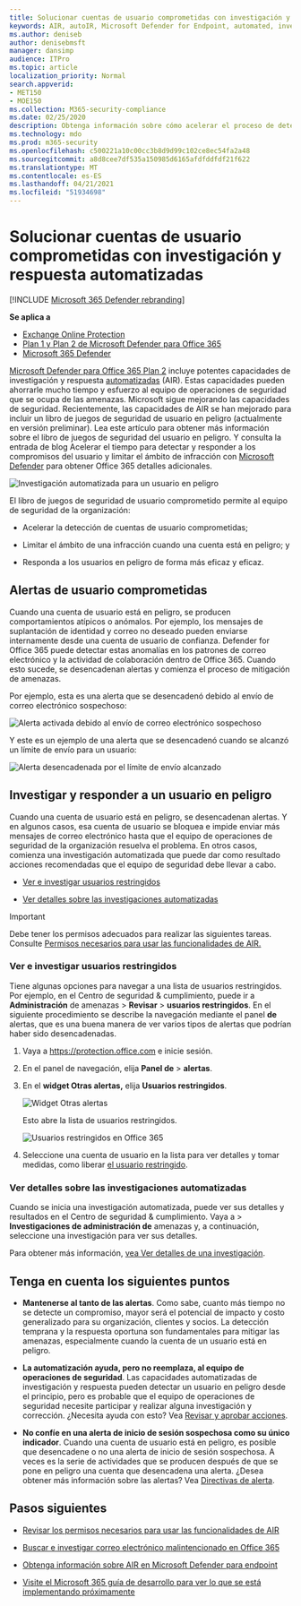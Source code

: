 ```yaml
---
title: Solucionar cuentas de usuario comprometidas con investigación y respuesta automatizadas
keywords: AIR, autoIR, Microsoft Defender for Endpoint, automated, investigation, response, remediation, threats, advanced, threat, protection, compromised
ms.author: deniseb
author: denisebmsft
manager: dansimp
audience: ITPro
ms.topic: article
localization_priority: Normal
search.appverid:
- MET150
- MOE150
ms.collection: M365-security-compliance
ms.date: 02/25/2020
description: Obtenga información sobre cómo acelerar el proceso de detección y tratamiento de cuentas de usuario comprometidas con capacidades automatizadas de investigación y respuesta en Microsoft Defender para Office 365 Plan 2.
ms.technology: mdo
ms.prod: m365-security
ms.openlocfilehash: c500221a10c00cc3b8d9d99c102ce8ec54fa2a48
ms.sourcegitcommit: a8d8cee7df535a150985d6165afdfddfdf21f622
ms.translationtype: MT
ms.contentlocale: es-ES
ms.lasthandoff: 04/21/2021
ms.locfileid: "51934698"
---
```

# <a name="address-compromised-user-accounts-with-automated-investigation-and-response"></a>Solucionar cuentas de usuario comprometidas con investigación y respuesta automatizadas

[!INCLUDE [Microsoft 365 Defender rebranding](../includes/microsoft-defender-for-office.md)]

**Se aplica a**
- [Exchange Online Protection](exchange-online-protection-overview.md)
- [Plan 1 y Plan 2 de Microsoft Defender para Office 365](defender-for-office-365.md)
- [Microsoft 365 Defender](../defender/microsoft-365-defender.md)


[Microsoft Defender para Office 365 Plan 2](defender-for-office-365.md#microsoft-defender-for-office-365-plan-1-and-plan-2) incluye potentes capacidades de investigación y respuesta [automatizadas](office-365-air.md) (AIR). Estas capacidades pueden ahorrarle mucho tiempo y esfuerzo al equipo de operaciones de seguridad que se ocupa de las amenazas. Microsoft sigue mejorando las capacidades de seguridad. Recientemente, las capacidades de AIR se han mejorado para incluir un libro de juegos de seguridad de usuario en peligro (actualmente en versión preliminar). Lea este artículo para obtener más información sobre el libro de juegos de seguridad del usuario en peligro. Y consulta la entrada de blog Acelerar el tiempo para detectar y responder a los compromisos del usuario y limitar el ámbito de infracción con [Microsoft Defender](https://techcommunity.microsoft.com/t5/Security-Privacy-and-Compliance/Speed-up-time-to-detect-and-respond-to-user-compromise-and-limit/ba-p/977053) para obtener Office 365 detalles adicionales.

![Investigación automatizada para un usuario en peligro](/microsoft-365/media/office365atp-compduserinvestigation.jpg)

El libro de juegos de seguridad de usuario comprometido permite al equipo de seguridad de la organización:

- Acelerar la detección de cuentas de usuario comprometidas;

- Limitar el ámbito de una infracción cuando una cuenta está en peligro; y

- Responda a los usuarios en peligro de forma más eficaz y eficaz.

## <a name="compromised-user-alerts"></a>Alertas de usuario comprometidas

Cuando una cuenta de usuario está en peligro, se producen comportamientos atípicos o anómalos. Por ejemplo, los mensajes de suplantación de identidad y correo no deseado pueden enviarse internamente desde una cuenta de usuario de confianza. Defender for Office 365 puede detectar estas anomalías en los patrones de correo electrónico y la actividad de colaboración dentro de Office 365. Cuando esto sucede, se desencadenan alertas y comienza el proceso de mitigación de amenazas.

Por ejemplo, esta es una alerta que se desencadenó debido al envío de correo electrónico sospechoso:

![Alerta activada debido al envío de correo electrónico sospechoso](/microsoft-365/media/office365atp-suspiciousemailsendalert.jpg)

Y este es un ejemplo de una alerta que se desencadenó cuando se alcanzó un límite de envío para un usuario:

![Alerta desencadenada por el límite de envío alcanzado](/microsoft-365/media/office365atp-sendinglimitreached.jpg)

## <a name="investigate-and-respond-to-a-compromised-user"></a>Investigar y responder a un usuario en peligro

Cuando una cuenta de usuario está en peligro, se desencadenan alertas. Y en algunos casos, esa cuenta de usuario se bloquea e impide enviar más mensajes de correo electrónico hasta que el equipo de operaciones de seguridad de la organización resuelva el problema. En otros casos, comienza una investigación automatizada que puede dar como resultado acciones recomendadas que el equipo de seguridad debe llevar a cabo.

- [Ver e investigar usuarios restringidos](#view-and-investigate-restricted-users)

- [Ver detalles sobre las investigaciones automatizadas](#view-details-about-automated-investigations)

> [!IMPORTANT]
> Debe tener los permisos adecuados para realizar las siguientes tareas. Consulte [Permisos necesarios para usar las funcionalidades de AIR.](office-365-air.md#required-permissions-to-use-air-capabilities)

### <a name="view-and-investigate-restricted-users"></a>Ver e investigar usuarios restringidos

Tiene algunas opciones para navegar a una lista de usuarios restringidos. Por ejemplo, en el Centro de seguridad & cumplimiento, puede ir a **Administración** de amenazas \> **Revisar** \> **usuarios restringidos**. En el siguiente procedimiento se describe la navegación mediante el panel **de** alertas, que es una buena manera de ver varios tipos de alertas que podrían haber sido desencadenadas.

1. Vaya a <https://protection.office.com> e inicie sesión.

2. En el panel de navegación, elija **Panel de** \> **alertas**.

3. En el **widget Otras alertas,** elija **Usuarios restringidos**.

   ![Widget Otras alertas](/microsoft-365/media/office365atp-otheralertswidget.jpg)

   Esto abre la lista de usuarios restringidos.

   ![Usuarios restringidos en Office 365](/microsoft-365/media/office365atp-restrictedusers.jpg)

4. Seleccione una cuenta de usuario en la lista para ver detalles y tomar medidas, como liberar [el usuario restringido](removing-user-from-restricted-users-portal-after-spam.md).

### <a name="view-details-about-automated-investigations"></a>Ver detalles sobre las investigaciones automatizadas

Cuando se inicia una investigación automatizada, puede ver sus detalles y resultados en el Centro de seguridad & cumplimiento. Vaya  a \> **Investigaciones de administración de** amenazas y, a continuación, seleccione una investigación para ver sus detalles.

Para obtener más información, [vea Ver detalles de una investigación](air-view-investigation-results.md).

## <a name="keep-the-following-points-in-mind"></a>Tenga en cuenta los siguientes puntos

- **Mantenerse al tanto de las alertas**. Como sabe, cuanto más tiempo no se detecte un compromiso, mayor será el potencial de impacto y costo generalizado para su organización, clientes y socios. La detección temprana y la respuesta oportuna son fundamentales para mitigar las amenazas, especialmente cuando la cuenta de un usuario está en peligro.

- **La automatización ayuda, pero no reemplaza, al equipo de operaciones de seguridad**. Las capacidades automatizadas de investigación y respuesta pueden detectar un usuario en peligro desde el principio, pero es probable que el equipo de operaciones de seguridad necesite participar y realizar alguna investigación y corrección. ¿Necesita ayuda con esto? Vea [Revisar y aprobar acciones](air-review-approve-pending-completed-actions.md).

- **No confíe en una alerta de inicio de sesión sospechosa como su único indicador**. Cuando una cuenta de usuario está en peligro, es posible que desencadene o no una alerta de inicio de sesión sospechosa. A veces es la serie de actividades que se producen después de que se pone en peligro una cuenta que desencadena una alerta. ¿Desea obtener más información sobre las alertas? Vea [Directivas de alerta](../../compliance/alert-policies.md).

## <a name="next-steps"></a>Pasos siguientes

- [Revisar los permisos necesarios para usar las funcionalidades de AIR](office-365-air.md#required-permissions-to-use-air-capabilities)

- [Buscar e investigar correo electrónico malintencionado en Office 365](investigate-malicious-email-that-was-delivered.md)

- [Obtenga información sobre AIR en Microsoft Defender para endpoint](/windows/security/threat-protection/microsoft-defender-atp/automated-investigations)

- [Visite el Microsoft 365 guía de desarrollo para ver lo que se está implementando próximamente](https://www.microsoft.com/microsoft-365/roadmap?filters=)